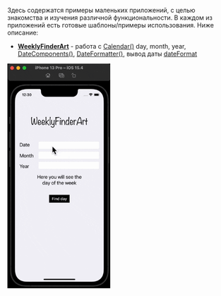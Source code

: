 Здесь содержатся примеры маленьких приложений, с целью знакомства и изучения различной функциональности. В каждом из приложений есть готовые шаблоны/примеры использования. Ниже описание:

- **[WeeklyFinderArt](https://github.com/artemiosdev/Swift-Manual-my-notes/tree/main/small%20apps%2C%20examples/WeeklyFinderArt)** - работа с [Calendar()](https://developer.apple.com/documentation/foundation/calendar) day, month, year, [DateComponents()](https://developer.apple.com/documentation/foundation/datecomponents), [DateFormatter()](https://developer.apple.com/documentation/foundation/dateformatter), вывод даты [dateFormat](https://developer.apple.com/documentation/foundation/dateformatter/1413514-dateformat)

<img alt="gif" src="images/WeeklyFinderArt.gif" height = 510 width = 233 />